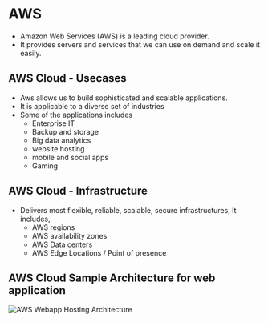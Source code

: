 # AWS
- Amazon Web Services (AWS) is a leading cloud provider.
- It provides servers and services that we can use on demand and scale it easily.

## AWS Cloud - Usecases
- Aws allows us to build sophisticated and scalable applications.
- It is applicable to a diverse set of industries
- Some of the applications includes
    - Enterprise IT
    - Backup and storage
    - Big data analytics
    - website hosting
    - mobile and social apps
    - Gaming

## AWS Cloud - Infrastructure
- Delivers most flexible, reliable, scalable, secure infrastructures, It includes,
    - AWS regions
    - AWS availability zones
    - AWS Data centers
    - AWS Edge Locations / Point of presence

## AWS Cloud Sample Architecture for web application
![AWS Webapp Hosting Architecture](https://docs.aws.amazon.com/images/whitepapers/latest/web-application-hosting-best-practices/images/image4.png)
